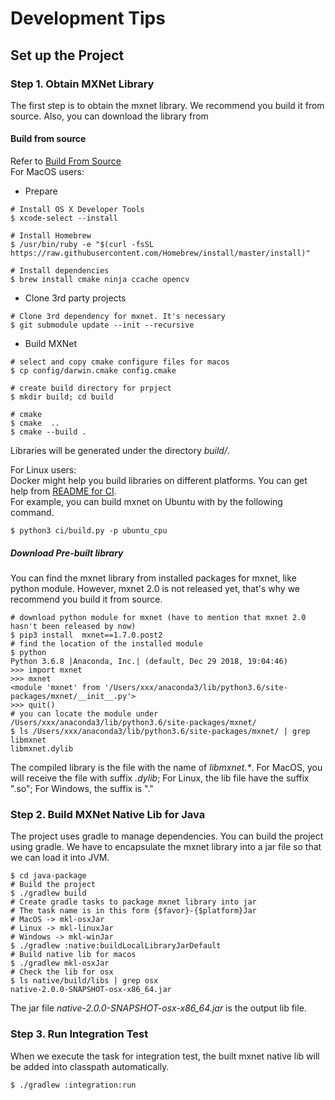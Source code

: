 <!--- Licensed to the Apache Software Foundation (ASF) under one -->
<!--- or more contributor license agreements.  See the NOTICE file -->
<!--- distributed with this work for additional information -->
<!--- regarding copyright ownership.  The ASF licenses this file -->
<!--- to you under the Apache License, Version 2.0 (the -->
<!--- "License"); you may not use this file except in compliance -->
<!--- with the License.  You may obtain a copy of the License at -->

<!---   http://www.apache.org/licenses/LICENSE-2.0 -->

<!--- Unless required by applicable law or agreed to in writing, -->
<!--- software distributed under the License is distributed on an -->
<!--- "AS IS" BASIS, WITHOUT WARRANTIES OR CONDITIONS OF ANY -->
<!--- KIND, either express or implied.  See the License for the -->
<!--- specific language governing permissions and limitations -->
<!--- under the License. -->

# Development Tips

## Set up the Project
### Step 1. Obtain MXNet Library
The first step is to obtain the mxnet library. We recommend you build it from source. Also, you can download the library 
from 
#### Build from source
Refer to [Build From Source](https://mxnet.apache.org/get_started/build_from_source#building-mxnet)   
For MacOS users:
- Prepare  
```shell
# Install OS X Developer Tools
$ xcode-select --install

# Install Homebrew
$ /usr/bin/ruby -e "$(curl -fsSL https://raw.githubusercontent.com/Homebrew/install/master/install)"

# Install dependencies
$ brew install cmake ninja ccache opencv
```
- Clone 3rd party projects
```shell
# Clone 3rd dependency for mxnet. It's necessary
$ git submodule update --init --recursive
```
- Build MXNet  
```shell
# select and copy cmake configure files for macos
$ cp config/darwin.cmake config.cmake

# create build directory for prpject
$ mkdir build; cd build

# cmake
$ cmake  ..
$ cmake --build .
```
Libraries will be generated under the directory _build/_.

For Linux users:  
Docker might help you build libraries on different platforms. You can get help from [README for CI](../ci/README.md).  
For example, you can build mxnet on Ubuntu with  by the following command.  
```shell
$ python3 ci/build.py -p ubuntu_cpu
```
##### Download Pre-built library
You can find the mxnet library from installed packages for mxnet, like python module. However, mxnet 2.0 is not released
yet, that's why we recommend you build it from source.  
```shell
# download python module for mxnet (have to mention that mxnet 2.0 hasn't been released by now)
$ pip3 install  mxnet==1.7.0.post2
# find the location of the installed module
$ python
Python 3.6.8 |Anaconda, Inc.| (default, Dec 29 2018, 19:04:46)
>>> import mxnet
>>> mxnet
<module 'mxnet' from '/Users/xxx/anaconda3/lib/python3.6/site-packages/mxnet/__init__.py'>
>>> quit()
# you can locate the module under /Users/xxx/anaconda3/lib/python3.6/site-packages/mxnet/
$ ls /Users/xxx/anaconda3/lib/python3.6/site-packages/mxnet/ | grep libmxnet
libmxnet.dylib
```
The compiled library is the file with the name of _libmxnet.*_. For MacOS, you will receive the file with suffix 
_.dylib_; For Linux, the lib file have the suffix ".so"; For Windows, the suffix is "." 

### Step 2. Build MXNet Native Lib for Java
The project uses gradle to manage dependencies. You can build the project using gradle. We have to encapsulate the mxnet
library into a jar file so that we can load it into JVM.
```shell
$ cd java-package
# Build the project
$ ./gradlew build 
# Create gradle tasks to package mxnet library into jar
# The task name is in this form {$favor}-{$platform}Jar
# MacOS -> mkl-osxJar
# Linux -> mkl-linuxJar
# Windows -> mkl-winJar
$ ./gradlew :native:buildLocalLibraryJarDefault
# Build native lib for macos
$ ./gradlew mkl-osxJar
# Check the lib for osx
$ ls native/build/libs | grep osx
native-2.0.0-SNAPSHOT-osx-x86_64.jar
```
The jar file _native-2.0.0-SNAPSHOT-osx-x86_64.jar_ is the output lib file. 

### Step 3. Run Integration Test
When we execute the task for integration test, the built mxnet native lib will be added into classpath automatically. 
```shell
$ ./gradlew :integration:run

```